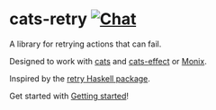 # cats-retry [![Chat](https://badges.gitter.im/Join%20Chat.svg)](https://gitter.im/typelevel/cats-retry)

A library for retrying actions that can fail.

Designed to work with [cats](https://typelevel.org/cats/) and [cats-effect](https://typelevel.org/cats-effect/) or [Monix](https://monix.io/).

Inspired by the [retry Haskell
package](https://hackage.haskell.org/package/retry).

Get started with [Getting
started](https://cb372.github.io/cats-retry/docs/index.html)!
